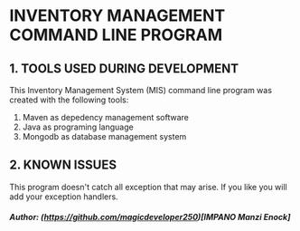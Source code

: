 # INVENTORY MANAGEMENT COMMAND LINE PROGRAM

## 1. TOOLS USED DURING DEVELOPMENT

This Inventory Management System (MIS) command line program was created with the following tools:
1. Maven as depedency management software
2. Java as programing language
3. Mongodb as database management system

## 2. KNOWN ISSUES

This program doesn't catch all exception that may arise. If you like you will add your exception handlers.

##### Author: (https://github.com/magicdeveloper250)[IMPANO Manzi Enock]

   
